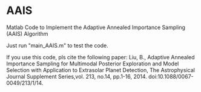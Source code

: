 # AAIS
Matlab Code to Implement the Adaptive Annealed Importance Sampling (AAIS) Algorithm 

Just run "main_AAIS.m" to test the code.

If you use this code, pls cite the following paper:
Liu, B., Adaptive Annealed Importance Sampling for Multimodal Posterior Exploration and Model Selection with Application to Extrasolar Planet Detection, The Astrophysical Journal Supplement Series,vol. 213, no.14, pp.1-16, 2014. doi:10.1088/0067-0049/213/1/14.
